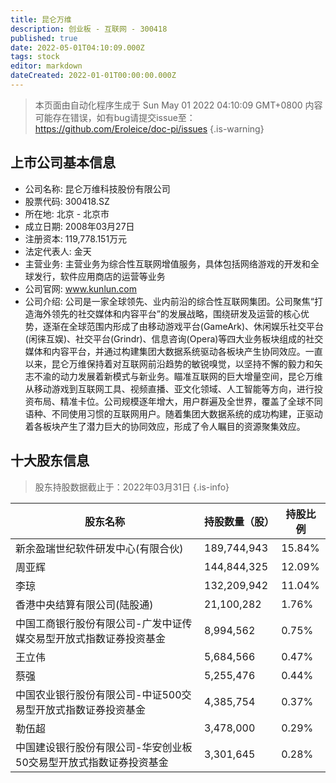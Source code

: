 ```yaml
---
title: 昆仑万维
description: 创业板 - 互联网 - 300418
published: true
date: 2022-05-01T04:10:09.000Z
tags: stock
editor: markdown
dateCreated: 2022-01-01T00:00:00.000Z
---
```


> 本页面由自动化程序生成于 Sun May 01 2022 04:10:09 GMT+0800
> 内容可能存在错误，如有bug请提交issue至：https://github.com/Eroleice/doc-pi/issues
{.is-warning}

## 上市公司基本信息
- 公司名称: 昆仑万维科技股份有限公司
- 股票代码: 300418.SZ
- 所在地: 北京 - 北京市
- 成立日期: 2008年03月27日
- 注册资本: 119,778.151万元
- 法定代表人: 金天
- 主营业务: 主营业务为综合性互联网增值服务，具体包括网络游戏的开发和全球发行，软件应用商店的运营等业务
- 公司官网: www.kunlun.com
- 公司介绍: 公司是一家全球领先、业内前沿的综合性互联网集团。公司聚焦“打造海外领先的社交媒体和内容平台”的发展战略，围绕研发及运营的核心优势，逐渐在全球范围内形成了由移动游戏平台(GameArk)、休闲娱乐社交平台(闲徕互娱)、社交平台(Grindr)、信息咨询(Opera)等四大业务板块组成的社交媒体和内容平台，并通过构建集团大数据系统驱动各板块产生协同效应。一直以来，昆仑万维保持着对互联网前沿趋势的敏锐嗅觉，以坚持不懈的毅力和矢志不渝的动力发展着新模式与新业务。瞄准互联网的巨大增量空间，昆仑万维从移动游戏到互联网工具、视频直播、亚文化领域、人工智能等方向，进行投资布局、精准卡位。公司规模逐年增大，用户群遍及全世界，覆盖了全球不同语种、不同使用习惯的互联网用户。随着集团大数据系统的成功构建，正驱动着各板块产生了潜力巨大的协同效应，形成了令人瞩目的资源聚集效应。


## 十大股东信息
> 股东持股数据截止于：2022年03月31日
{.is-info}

| 股东名称 | 持股数量（股） | 持股比例 |
| --- | --- | --- |
| 新余盈瑞世纪软件研发中心(有限合伙) | 189,744,943 | 15.84% |
| 周亚辉 | 144,844,325 | 12.09% |
| 李琼 | 132,209,942 | 11.04% |
| 香港中央结算有限公司(陆股通) | 21,100,282 | 1.76% |
| 中国工商银行股份有限公司-广发中证传媒交易型开放式指数证券投资基金 | 8,994,562 | 0.75% |
| 王立伟 | 5,684,566 | 0.47% |
| 蔡强 | 5,255,476 | 0.44% |
| 中国农业银行股份有限公司-中证500交易型开放式指数证券投资基金 | 4,385,754 | 0.37% |
| 勒伍超 | 3,478,000 | 0.29% |
| 中国建设银行股份有限公司-华安创业板50交易型开放式指数证券投资基金 | 3,301,645 | 0.28% |




